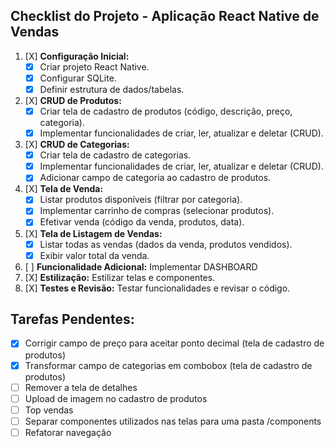 ## Checklist do Projeto - Aplicação React Native de Vendas

1.  [X] **Configuração Inicial:**
    *   [X] Criar projeto React Native.
    *   [X] Configurar SQLite.
    *   [X] Definir estrutura de dados/tabelas.
2.  [X] **CRUD de Produtos:**
    *   [X] Criar tela de cadastro de produtos (código, descrição, preço, categoria).
    *   [X] Implementar funcionalidades de criar, ler, atualizar e deletar (CRUD).
3.  [X] **CRUD de Categorias:**
    *   [X] Criar tela de cadastro de categorias.
    *   [X] Implementar funcionalidades de criar, ler, atualizar e deletar (CRUD).
    *   [X] Adicionar campo de categoria ao cadastro de produtos.
4.  [X] **Tela de Venda:**
    *   [X] Listar produtos disponíveis (filtrar por categoria).
    *   [X] Implementar carrinho de compras (selecionar produtos).
    *   [X] Efetivar venda (código da venda, produtos, data).
5.  [X] **Tela de Listagem de Vendas:**
    *   [X] Listar todas as vendas (dados da venda, produtos vendidos).
    *   [X] Exibir valor total da venda.
6.  [ ] **Funcionalidade Adicional:** Implementar DASHBOARD
7.  [X] **Estilização:** Estilizar telas e componentes.
8.  [X] **Testes e Revisão:** Testar funcionalidades e revisar o código.

## Tarefas Pendentes:

- [X] Corrigir campo de preço para aceitar ponto decimal (tela de cadastro de produtos)
- [X] Transformar campo de categorias em combobox (tela de cadastro de produtos)
- [ ] Remover a tela de detalhes
- [ ] Upload de imagem no cadastro de produtos
- [ ] Top vendas
- [ ] Separar componentes utilizados nas telas para uma pasta /components
- [ ] Refatorar navegação
